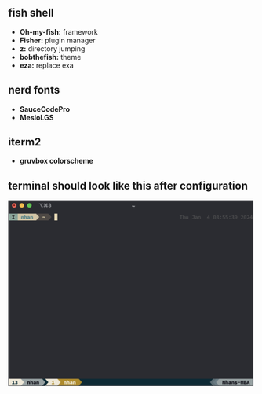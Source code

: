 ## fish shell

- **Oh-my-fish:** framework
- **Fisher:** plugin manager
- **z:** directory jumping
- **bobthefish:** theme
- **eza:** replace exa

## nerd fonts

- **SauceCodePro**
- **MesloLGS**

## iterm2

- **gruvbox colorscheme**

## terminal should look like this after configuration

[<img src="./images/img.jpg" width="500"/>]()
